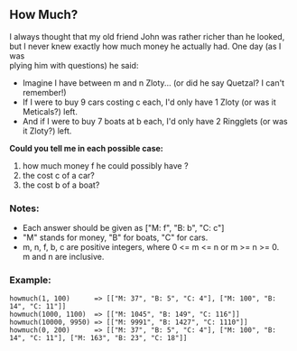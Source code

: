 ## How Much?
I always thought that my old friend John was rather richer than he looked,  
but I never knew exactly how much money he actually had. One day (as I was  
plying him with questions) he said:

* Imagine I have between m and n Zloty... (or did he say Quetzal? I can't remember!)
* If I were to buy 9 cars costing c each, I'd only have 1 Zloty (or was it Meticals?) left.
* And if I were to buy 7 boats at b each, I'd only have 2 Ringglets (or was it Zloty?) left.


**Could you tell me in each possible case:**
1. how much money f he could possibly have ?
2. the cost c of a car?
3. the cost b of a boat?

### Notes:
* Each answer should be given as ["M: f", "B: b", "C: c"] 
* "M" stands for money, "B" for boats, "C" for cars.
* m, n, f, b, c are positive integers, where 0 <= m <= n or m >= n >= 0.  
 m and n are inclusive.

### Example:
    howmuch(1, 100)      => [["M: 37", "B: 5", "C: 4"], ["M: 100", "B: 14", "C: 11"]]
    howmuch(1000, 1100)  => [["M: 1045", "B: 149", "C: 116"]]
    howmuch(10000, 9950) => [["M: 9991", "B: 1427", "C: 1110"]]
    howmuch(0, 200)      => [["M: 37", "B: 5", "C: 4"], ["M: 100", "B: 14", "C: 11"], ["M: 163", "B: 23", "C: 18"]]